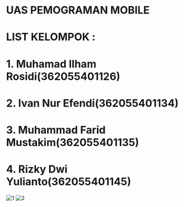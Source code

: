# UAS PEMOGRAMAN MOBILE
# LIST KELOMPOK :
# 1. Muhamad Ilham Rosidi(362055401126)
# 2. Ivan Nur Efendi(362055401134)
# 3. Muhammad Farid Mustakim(362055401135)
# 4. Rizky Dwi Yulianto(362055401145)
![1](https://user-images.githubusercontent.com/100393823/158385062-61b43e18-a0da-44bb-b7f1-a386829b3030.PNG)
![2](https://user-images.githubusercontent.com/100393823/158385069-4b3acf02-7ea6-4686-b74f-42893e9af5f2.PNG)



